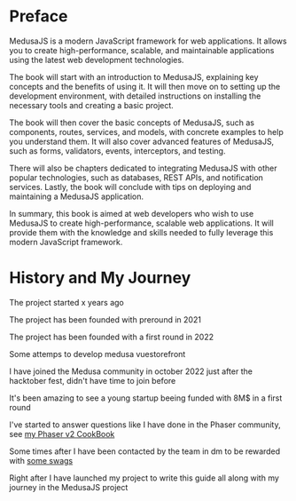 # Preface 

MedusaJS is a modern JavaScript framework for web applications. It allows you to create high-performance, scalable, and maintainable applications using the latest web development technologies.

The book will start with an introduction to MedusaJS, explaining key concepts and the benefits of using it. It will then move on to setting up the development environment, with detailed instructions on installing the necessary tools and creating a basic project.

The book will then cover the basic concepts of MedusaJS, such as components, routes, services, and models, with concrete examples to help you understand them. It will also cover advanced features of MedusaJS, such as forms, validators, events, interceptors, and testing.

There will also be chapters dedicated to integrating MedusaJS with other popular technologies, such as databases, REST APIs, and notification services. Lastly, the book will conclude with tips on deploying and maintaining a MedusaJS application.

In summary, this book is aimed at web developers who wish to use MedusaJS to create high-performance, scalable web applications. It will provide them with the knowledge and skills needed to fully leverage this modern JavaScript framework.

# History and My Journey

The project started x years ago

The project has been founded with preround in 2021

The project has been founded with a first round in 2022

Some attemps to develop medusa vuestorefront

I have joined the Medusa community in october 2022 just after the hacktober fest, didn't have time to join before

It's been amazing to see a young startup beeing funded with 8M$ in a first round

I've started to answer questions like I have done in the Phaser community, see [my Phaser v2 CookBook](https://github.com/nazimboudeffa/phaser2-cookbook)

Some times after I have been contacted by the team in dm to be rewarded with [some swags](https://www.instagram.com/p/CneZYzFM3BD/)

Right after I have launched my project to write this guide all along with my journey in the MedusaJS project
